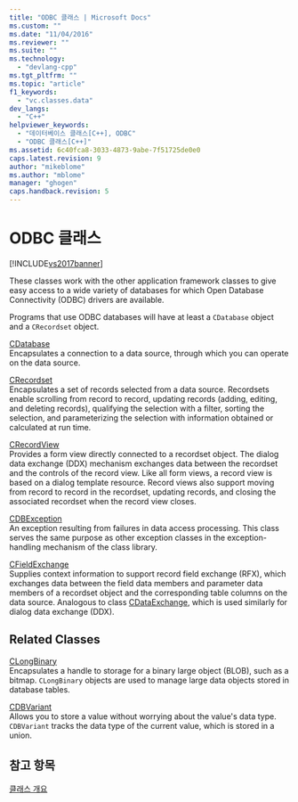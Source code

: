 ```yaml
---
title: "ODBC 클래스 | Microsoft Docs"
ms.custom: ""
ms.date: "11/04/2016"
ms.reviewer: ""
ms.suite: ""
ms.technology: 
  - "devlang-cpp"
ms.tgt_pltfrm: ""
ms.topic: "article"
f1_keywords: 
  - "vc.classes.data"
dev_langs: 
  - "C++"
helpviewer_keywords: 
  - "데이터베이스 클래스[C++], ODBC"
  - "ODBC 클래스[C++]"
ms.assetid: 6c40fca8-3033-4873-9abe-7f51725de0e0
caps.latest.revision: 9
author: "mikeblome"
ms.author: "mblome"
manager: "ghogen"
caps.handback.revision: 5
---
```

# ODBC 클래스
[!INCLUDE[vs2017banner](../assembler/inline/includes/vs2017banner.md)]

These classes work with the other application framework classes to give easy access to a wide variety of databases for which Open Database Connectivity \(ODBC\) drivers are available.  
  
 Programs that use ODBC databases will have at least a `CDatabase` object and a `CRecordset` object.  
  
 [CDatabase](../mfc/reference/cdatabase-class.md)  
 Encapsulates a connection to a data source, through which you can operate on the data source.  
  
 [CRecordset](../mfc/reference/crecordset-class.md)  
 Encapsulates a set of records selected from a data source.  Recordsets enable scrolling from record to record, updating records \(adding, editing, and deleting records\), qualifying the selection with a filter, sorting the selection, and parameterizing the selection with information obtained or calculated at run time.  
  
 [CRecordView](../mfc/reference/crecordview-class.md)  
 Provides a form view directly connected to a recordset object.  The dialog data exchange \(DDX\) mechanism exchanges data between the recordset and the controls of the record view.  Like all form views, a record view is based on a dialog template resource.  Record views also support moving from record to record in the recordset, updating records, and closing the associated recordset when the record view closes.  
  
 [CDBException](../mfc/reference/cdbexception-class.md)  
 An exception resulting from failures in data access processing.  This class serves the same purpose as other exception classes in the exception\-handling mechanism of the class library.  
  
 [CFieldExchange](../mfc/reference/cfieldexchange-class.md)  
 Supplies context information to support record field exchange \(RFX\), which exchanges data between the field data members and parameter data members of a recordset object and the corresponding table columns on the data source.  Analogous to class [CDataExchange](../mfc/reference/cdataexchange-class.md), which is used similarly for dialog data exchange \(DDX\).  
  
## Related Classes  
 [CLongBinary](../mfc/reference/clongbinary-class.md)  
 Encapsulates a handle to storage for a binary large object \(BLOB\), such as a bitmap.  `CLongBinary` objects are used to manage large data objects stored in database tables.  
  
 [CDBVariant](../mfc/reference/cdbvariant-class.md)  
 Allows you to store a value without worrying about the value's data type.  `CDBVariant` tracks the data type of the current value, which is stored in a union.  
  
## 참고 항목  
 [클래스 개요](../mfc/class-library-overview.md)